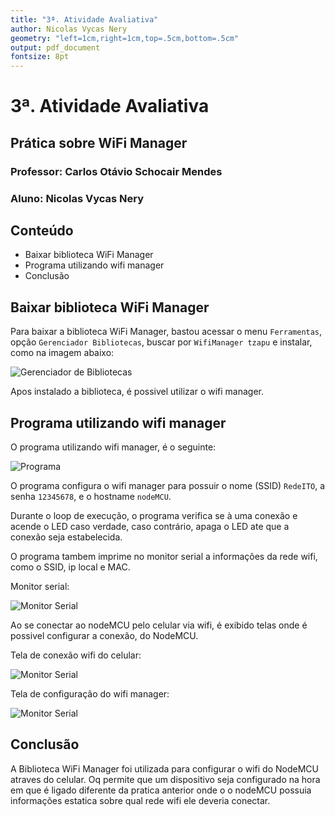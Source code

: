 ```yaml
---
title: "3ª. Atividade Avaliativa"
author: Nicolas Vycas Nery
geometry: "left=1cm,right=1cm,top=.5cm,bottom=.5cm"
output: pdf_document
fontsize: 8pt
---
```

# 3ª. Atividade Avaliativa

## Prática sobre WiFi Manager

### Professor: Carlos Otávio Schocair Mendes

### Aluno: Nicolas Vycas Nery

## Conteúdo

* Baixar biblioteca WiFi Manager
* Programa utilizando wifi manager
* Conclusão

## Baixar biblioteca WiFi Manager

Para baixar a biblioteca WiFi Manager, bastou acessar o menu `Ferramentas`, opção `Gerenciador Bibliotecas`, buscar por `WifiManager tzapu` e instalar, como na imagem abaixo:

![](imagens/Tarefa3Biblioteca.png "Gerenciador de Bibliotecas")

Apos instalado a biblioteca, é possivel utilizar o wifi manager.

## Programa utilizando wifi manager

O programa utilizando wifi manager, é o seguinte:

![](imagens/Tarefa3Programa.png "Programa")

O programa configura o wifi manager para possuir o nome (SSID) `RedeITO`, a senha `12345678`, e o hostname `nodeMCU`. 

Durante o loop de execução, o programa verifica se à uma conexão e acende o LED caso verdade, caso contrário, apaga o LED ate que a conexão seja estabelecida.

O programa tambem imprime no monitor serial a informações da rede wifi, como o SSID, ip local e MAC.

Monitor serial:

![](imagens/Tarefa3MonitorSerial.png "Monitor Serial")

Ao se conectar ao nodeMCU pelo celular via wifi, é exibido telas onde é possivel configurar a conexão, do NodeMCU.

Tela de conexão wifi do celular:

![](imagens/Tarefa3TelaCelular1.jpeg "Monitor Serial")

Tela de configuração do wifi manager:

![](imagens/Tarefa3TelaCelular2.jpeg "Monitor Serial")


## Conclusão

A Biblioteca WiFi Manager foi utilizada para configurar o wifi do NodeMCU atraves do celular. Oq permite que um dispositivo seja configurado na hora em que é ligado diferente da pratica anterior onde o o nodeMCU possuia informações estatica sobre qual rede wifi ele deveria conectar. 

